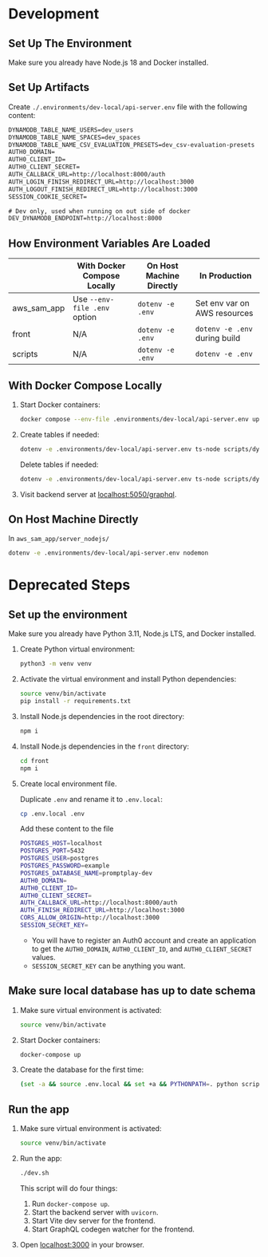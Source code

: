 # Development

## Set Up The Environment

Make sure you already have Node.js 18 and Docker installed.

## Set Up Artifacts

Create `./.environments/dev-local/api-server.env` file with the following content:

```txt
DYNAMODB_TABLE_NAME_USERS=dev_users
DYNAMODB_TABLE_NAME_SPACES=dev_spaces
DYNAMODB_TABLE_NAME_CSV_EVALUATION_PRESETS=dev_csv-evaluation-presets
AUTH0_DOMAIN=
AUTH0_CLIENT_ID=
AUTH0_CLIENT_SECRET=
AUTH_CALLBACK_URL=http://localhost:8000/auth
AUTH_LOGIN_FINISH_REDIRECT_URL=http://localhost:3000
AUTH_LOGOUT_FINISH_REDIRECT_URL=http://localhost:3000
SESSION_COOKIE_SECRET=

# Dev only, used when running on out side of docker
DEV_DYNAMODB_ENDPOINT=http://localhost:8000
```

## How Environment Variables Are Loaded

|             | With Docker Compose Locally  | On Host Machine Directly | In Production                 |
| ----------- | ---------------------------- | ------------------------ | ----------------------------- |
| aws_sam_app | Use `--env-file .env` option | `dotenv -e .env`         | Set env var on AWS resources  |
| front       | N/A                          | `dotenv -e .env`         | `dotenv -e .env` during build |
| scripts     | N/A                          | `dotenv -e .env`         | `dotenv -e .env`              |

## With Docker Compose Locally

1. Start Docker containers:

   ```sh
   docker compose --env-file .environments/dev-local/api-server.env up
   ```

2. Create tables if needed:

   ```sh
   dotenv -e .environments/dev-local/api-server.env ts-node scripts/dynamodb/create-tables.ts
   ```

   Delete tables if needed:

   ```sh
   dotenv -e .environments/dev-local/api-server.env ts-node scripts/dynamodb/delete-tables.ts
   ```

3. Visit backend server at [localhost:5050/graphql](http://localhost:5050/graphql).

## On Host Machine Directly

In `aws_sam_app/server_nodejs/`

```sh
dotenv -e .environments/dev-local/api-server.env nodemon
```

# Deprecated Steps

## Set up the environment

Make sure you already have Python 3.11, Node.js LTS, and Docker installed.

1.  Create Python virtual environment:
    ```sh
    python3 -m venv venv
    ```
2.  Activate the virtual environment and install Python dependencies:
    ```sh
    source venv/bin/activate
    pip install -r requirements.txt
    ```
3.  Install Node.js dependencies in the root directory:
    ```sh
    npm i
    ```
4.  Install Node.js dependencies in the `front` directory:
    ```sh
    cd front
    npm i
    ```
5.  Create local environment file.

    Duplicate `.env` and rename it to `.env.local`:

    ```sh
    cp .env.local .env
    ```

    Add these content to the file

    ```sh
    POSTGRES_HOST=localhost
    POSTGRES_PORT=5432
    POSTGRES_USER=postgres
    POSTGRES_PASSWORD=example
    POSTGRES_DATABASE_NAME=promptplay-dev
    AUTH0_DOMAIN=
    AUTH0_CLIENT_ID=
    AUTH0_CLIENT_SECRET=
    AUTH_CALLBACK_URL=http://localhost:8000/auth
    AUTH_FINISH_REDIRECT_URL=http://localhost:3000
    CORS_ALLOW_ORIGIN=http://localhost:3000
    SESSION_SECRET_KEY=
    ```

    - You will have to register an Auth0 account and create an application to get the `AUTH0_DOMAIN`, `AUTH0_CLIENT_ID`, and `AUTH0_CLIENT_SECRET` values.
    - `SESSION_SECRET_KEY` can be anything you want.

## Make sure local database has up to date schema

1. Make sure virtual environment is activated:
   ```sh
   source venv/bin/activate
   ```
2. Start Docker containers:
   ```sh
   docker-compose up
   ```
3. Create the database for the first time:
   ```sh
   (set -a && source .env.local && set +a && PYTHONPATH=. python scripts/create_database.py)
   ```

## Run the app

1. Make sure virtual environment is activated:
   ```sh
   source venv/bin/activate
   ```
2. Run the app:

   ```sh
   ./dev.sh
   ```

   This script will do four things:

   1. Run `docker-compose up`.
   2. Start the backend server with `uvicorn`.
   3. Start Vite dev server for the frontend.
   4. Start GraphQL codegen watcher for the frontend.

3. Open [localhost:3000](http://localhost:3000) in your browser.

